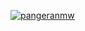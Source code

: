 [![pangeranmw](https://circleci.com/gh/pangeranmw/ExpertValorant.svg?style=svg)](https://circleci.com/gh/pangeranmw/ExpertValorant)